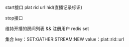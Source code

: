 start接口  plat  rid  url   hid(直播记录标识)

stop接口



维持开播的房间列表  && 注册用户  redis   set

集合 key：SET:GATHER:STREAM:NEW
	value：plat::rid::url

